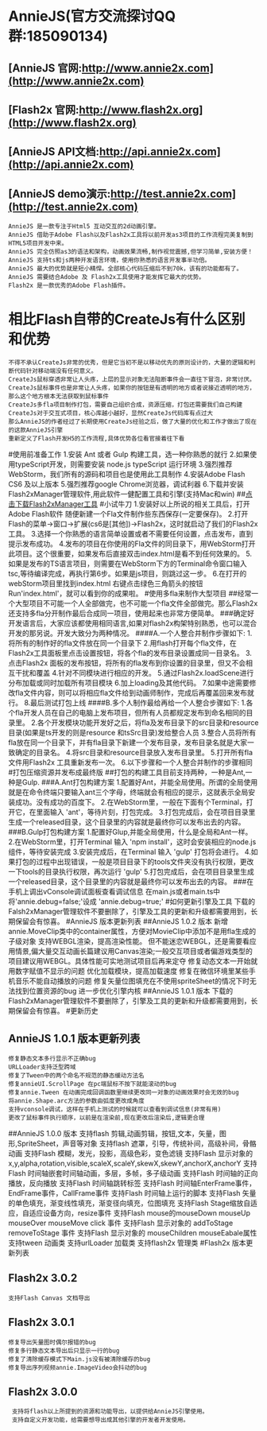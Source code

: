 # AnnieJS(官方交流探讨QQ群:185090134)
## [AnnieJS 官网:http://www.annie2x.com](http://www.annie2x.com)
## [Flash2x 官网:http://www.flash2x.org](http://www.flash2x.org)
## [AnnieJS API文档:http://api.annie2x.com](http://api.annie2x.com) 
## [AnnieJS demo演示:http://test.annie2x.com](http://test.annie2x.com)
    AnnieJS 是一款专注于Html5 互动交互的2d动画引擎。
    AnnieJS 借助于Adobe Flash以及Flash2x工具将以前开发as3项目的工作流程完美复制到HTML5项目开发中来。
    AnnieJS 完全仿照as3的语法和架构，动画效果流畅,制作视觉震撼,但学习简单,安装方便！
    AnnieJS 支持ts和js两种开发语言环境，使用你熟悉的语言开发事半功倍。
    AnnieJS 最大的优势就是短小精悍。全部核心代码压缩后不到70k，该有的功能都有了。
    AnnieJS 需要结合Adobe 及 Flash2x工具使用才能发挥它最大的优势。
    Flash2x 是一款优秀的Adobe Flash插件。
# 相比Flash自带的CreateJs有什么区别和优势
    不得不承认CreateJs非常的优秀，但是它当初不是以移动优先的原则设计的，大量的逻辑和判断代码针对移动端没有任何意义。
    CreateJs鼠标穿透非常让人头疼，上层的显示对象无法阻断事件会一直往下冒泡，非常讨厌。
    CreateJs鼠标事件也是非常让人头疼，如果你的按钮是有透明的地方或者说接近透明的地方，那么这个地方根本无法获取到鼠标事件
    CreateJs多fla项目制作打包，需要自己组织合成，资源压缩，打包还需要我们自己构建
    CreateJs对于交互式项目，核心库越小越好，显然CreateJs代码库有点过大
    那么AnnieJS的作者经过了长期使用CreateJs经验之后，做了大量的优化和工作才做出了现在的这款AnnieJS引擎
    重新定义了Flash开发H5的工作流程,具体优势各位看官接着往下看
#使用前准备工作
    1.安装 Ant 或者 Gulp 构建工具，选一种你熟悉的就行
    2.如果使用typeScript开发，则需要安装 node.js typeScript 运行环境
    3.强烈推荐WebStorm，我们所有的源码和项目也是使用此工具制作
    4.安装Adobe Flash CS6 及以上版本
    5.强烈推荐google Chrome浏览器，调试利器
    6.下载并安装Flash2xManager管理软件,用此软件一健配置工具和引擎(支持Mac和win)
##[点击下载Flash2xManager工具](https://pan.baidu.com/s/1pKpMmUJ#path=%252FFlash2x%25E4%25B8%258B%25E8%25BD%25BD)
#小试牛刀
    1.安装好以上所说的相关工具后，打开Adobe Flash软件 随便新建一个Fla文件制作些东西保存(一定要保存)。
    2.打开Flash的菜单->窗口->扩展(cs6是[其他])->Flash2x，这时就启动了我们的Flash2x工具。
    3.选择一个你熟悉的语言简单设置或者不需要任何设置，点击发布，直到提示发布成功。
    4.发布的项目在你使用的Fla文件的同目录下，用WebStorm打开此项目。这个很重要，如果发布后直接双击index.html是看不到任何效果的。
    5.如果是发布的TS语言项目，则需要在WebStorm下方的Terminal命令窗口输入 tsc,等待编译完成，再执行第6步。如果是js项目，则跳过这一步。
    6.在打开的webStorm项目里找到index.html 右键点击绿色三角箭头的按钮 Run'index.html'，就可以看到你的成果啦。
#使用多fla来制作大型项目
##经常一个大型项目不可能一个人全部做完，也不可能一个fla文件全部做完。那么Flash2x还支持多fla分开制作最后合成同一项目，使用起来也非常方便简单。
###确定好开发语言后，大家应该都使用相同语言,如果对flash2x构架特别熟悉，也可以混合开发的那另说。开发大致分为两种情况。
####A.一个人整合并制作步骤如下:
    1.将所有的制作好的fla文件放在同一个目录下
    2.用flash打开每个fla文件，在Flash2x工具面板里点击设置按钮，将各个fla的发布目录设置成同一目录名。
    3.点击Flash2x 面板的发布按钮，将所有的fla发布到你设置的目录里，但又不会相互干扰和覆盖
    4.针对不同模块进行相应的开发。
    5.通过Flash2x.loadScene进行分布加载或同时加载所有项目模块
    6.加上loading及其他代码。
    7.如果中途需要修改fla文件内容，则可以将相应fla文件给到动画师制作，完成后再覆盖回来发布就行。
    8.最后测试打包上线
####B.多个人制作最给再给一个人整合步骤如下:
    1.各个fla开发人员在自己的电脑上发布项目，但所有人员都规定发布到命名相同的目录里。
    2.各个开发模块功能开发好之后，将fla及发布目录下的src目录和resource目录(如果是ts开发的则是resource 和tsSrc目录)发给整合人员
    3.整合人员将所有fla放在同一个目录下，并有fla目录下新建一个发布目录，发布目录名就是大家一致确定的目录名。
    4.将src目录和resource目录放入发布目录里。
    5.打开所有fla文件用Flash2x 工具重新发布一次。
    6.以下步骤和一个人整合并制作的步骤相同
#打包压缩资源并发布成最终版
##打包的构建工具目前支持两种，一种是Ant,一种是Gulp.
###A.Ant打包构建方案
    1.配置好Ant，并能全局使用。所谓的全局使用就是在命令终端只要输入ant三个字母，终端就会有相应的提示，这就表示全局安装成功。没有成功的百度下。
    2.在WebStorm里，一般在下面有个Terminal，打开它，在里面输入 'ant'，等待片刻，打包完成。
    3.打包完成后，会在项目目录里生成一个released目录，这个目录里的内容就是最终你可以发布出去的内容。
###B.Gulp打包构建方案
    1.配置好Glup,并能全局使用，什么是全局和Ant一样。
    2.在WebStorm里，打开Terminal 输入 'npm install'，这时会安装相应的node.js组件，等待安装完成
    3.安装完成后，在Terminal 输入 'gulp' 打包将会进行。
    4.如果打包的过程中出现错误，一般是项目目录下的tools文件夹没有执行权限，更改一下tools的目录执行权限，再次运行 'gulp'
    5.打包完成后，会在项目目录里生成一个released目录，这个目录里的内容就是最终你可以发布出去的内容。
###在手机上调出vConsole调试面板查看调试信息
    在main.js或者main.ts中将'annie.debug=false;'设成 'annie.debug=true;'
#如何更新引擎及工具
    下载的Falsh2xManager管理软件不要删除了，引擎及工具的更新和升级都需要用到，长期保留会有惊喜。
#AnnieJS 版本更新列表
##AnnieJS 1.0.2 版本
    新增annie.MoveClip类中的container属性，方便对MovieClip中添加不是用fla生成的子级对象
    支持WEBGL渲染，提高渲染性能。
    但不能迷恋WEBGL，还是需要看应用情景,偏大量交互动画长篇建议用Canvas渲染;一般交互项目或者偏游戏类型的项目建议用WEBGL。具体性能可实地测试项目后再来定夺
    修复动态文本一开始就用数字赋值不显示的问题
    优化加载模块，提高加载速度
    修复在微信环境里某些手机音乐不能自动播放的问题
    修复矢量位图填充在不使用spriteSheet的情况下时无法找到位置资源的bug
    进一步优化引擎内核
##AnnieJS 1.0.1 版本
    下载的Flash2xManager管理软件不要删除了，引擎及工具的更新和升级都需要用到，长期保留会有惊喜。
#更新历史
## AnnieJS 1.0.1 版本更新列表
    修复静态文本多行显示不正确bug
    URLLoader支持泛型跨域
    修复了Tween中的两个命名不规范的静态缓动方法名
    修复annieUI.ScrollPage 在pc端鼠标不按下就能滚动的bug
    修复annie.Tween 在动画完成回调函数里继续更改同一对象的动画效果时会无效的bug
    将annie.Shape.arc方法的参数由弧度更改成角度
    支持vconsole调试，这样在手机上测试的时候就可以查看到调试信息(非常有用)
    更改了鼠标事件执行顺序，以前是在渲染前,现在更改后渲染后,逻辑更合理
##AnnieJS 1.0.0 版本
    支持flash 剪辑,动画剪辑，按钮,文本，矢量，图形,SpriteSheet，声音等对象
    支持flash 遮罩，引导，传统补间，高级补间，骨骼动画
    支持Flash 模糊，发光，投影，高级色彩，变色滤镜
    支持Flash 显示对象的x,y,alpha,rotation,visible,scaleX,scaleY,skewX,skewY,anchorX,anchorY
    支持Flash 时间轴嵌套时间轴动画，多层，多帧，多子级动画
    支持Flash 时间轴的正向播放，反向播放
    支持Flash 时间轴跳转标签
    支持Flash 时间轴EnterFrame事件，EndFrame事件，CallFrame事件
    支持Flash 时间轴上运行的脚本
    支持Flash 矢量的单色填充，渐变线性填充，渐变径向填充，位图填充
    支持Flash Stage缩放自适应，自适应设备方向，resize事件
    支持Flash mouse的mouseDown mouseUp mouseOver mouseMove click 事件
    支持Flash 显示对象的 addToStage removeToStage 事件
    支持Flash 显示对象的 mouseChildren mouseEabale属性
    支持tween 动画类
    支持urlLoader 加载类
    支持flash2x 管理类
#Flash2x 版本更新列表
## Flash2x 3.0.2
    支持Flash Canvas 文档导出
## Flash2x 3.0.1
    修复导出矢量图时偶尔报错的bug
    修复多行静态文本导出后只显示一行的bug
    修复了清除缓存模式下Main.js没有被清除缓存的bug
    修复导出序列视频annie.ImageVideo会抖动的bug
## Flash2x 3.0.0
     支持将flash以上所提到的资源和功能导出，以提供给AnnieJS引擎使用。
     支持自定义开发功能，给需要想导出成其他引擎的开发者开发使用。